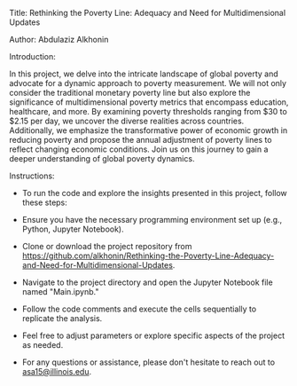 

Title:
Rethinking the Poverty Line: Adequacy and Need for Multidimensional Updates

Author:
Abdulaziz Alkhonin

Introduction:

In this project, we delve into the intricate landscape of global poverty and advocate for a dynamic approach to poverty measurement. We will not only consider the traditional monetary poverty line but also explore the significance of multidimensional poverty metrics that encompass education, healthcare, and more. By examining poverty thresholds ranging from $30 to $2.15 per day, we uncover the diverse realities across countries. Additionally, we emphasize the transformative power of economic growth in reducing poverty and propose the annual adjustment of poverty lines to reflect changing economic conditions. Join us on this journey to gain a deeper understanding of global poverty dynamics.

Instructions:

- To run the code and explore the insights presented in this project, follow these steps:

- Ensure you have the necessary programming environment set up (e.g., Python, Jupyter Notebook).

- Clone or download the project repository from https://github.com/alkhonin/Rethinking-the-Poverty-Line-Adequacy-and-Need-for-Multidimensional-Updates.

- Navigate to the project directory and open the Jupyter Notebook file named "Main.ipynb."

- Follow the code comments and execute the cells sequentially to replicate the analysis.

- Feel free to adjust parameters or explore specific aspects of the project as needed.

- For any questions or assistance, please don't hesitate to reach out to asa15@illinois.edu.
